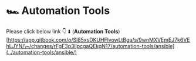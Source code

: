 # 🏎️ Automation Tools

Please click below link 👇 ⬇️ (**Automation Tools**)\
[https://app.gitbook.com/o/Sl85xsDKUHFlvowLtBga/s/9wnMXVEmEJ7k6VEhLJYN/\~/changes/rFgF3p3llpcgaQEkgN17/automation-tools/ansible](../automation-tools/ansible/)

